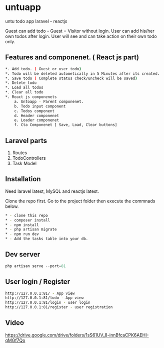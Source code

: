 # untuapp

untu todo app laravel - reactjs

Guest can add todo - Guest = Visitor without login.
User can add his/her own todos after login. User will see and can take action on their own todo only.


## Features and componenet. ( React js part)
```bash
*. Add todo. ( Guest or user todo)
*. Todo will be deleted autometically in 5 Minutes after its created.
*. Save todo ( Complete status check/uncheck will be saved)
*. Delete todo
*. Load all todos
*. Clear all todo
*. React js componenets 
    a. Untoapp - Parent componenet.
    b. Todo input component
    c. Todos component
    d. Header componenet
    e. Loader componenet
    f. Cta Componenet [ Save, Load, Clear buttons]
```
## Laravel parts
1. Routes
2. TodoControllers
3. Task Model

## Installation

Need laravel latest, MySQL and reactjs latest.

Clone the repo first. Go to the project folder then execute the commnads below. 

```bash
* - clone this repo
* - composer install
* - npm install
* - php artisan migrate 
* - npm run dev
* - Add the tasks table into your db.
```

## Dev server

```php
php artisan serve --port=81
```

## User login / Register
```bash
http://127.0.0.1:81/ - App view
http://127.0.0.1:81/todo - App view
http://127.0.0.1:81/login - user login 
http://127.0.0.1:81/register - user registration
```
## Video
https://drive.google.com/drive/folders/1sS61UV_8-innBfcaCPK6AEHI-qMGf7Qo






